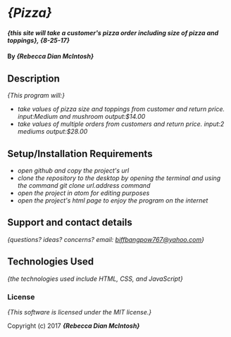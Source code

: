 # _{Pizza}_

#### _{this site will take a customer's pizza order including size of pizza and toppings}, {8-25-17}_

#### By _**{Rebecca Dian McIntosh}**_

## Description

_{This program will:}_
* _take values of pizza size and toppings from customer and return price. input:Medium and mushroom output:$14.00_
* _take values of multiple orders from customers and return price. input:2 mediums output:$28.00_
## Setup/Installation Requirements

* _open github and copy the project's url_
* _clone the repository to the desktop by opening the terminal and using the command git clone url.address command_
* _open the project in atom for editing purposes_
* _open the project's html page to enjoy the program on the internet_

## Support and contact details

_{questions? ideas? concerns? email: biffbangpow767@yahoo.com}_

## Technologies Used

_{the technologies used include HTML, CSS, and JavaScript}_

### License

*{This software is licensed under the MIT license.}*

Copyright (c) 2017 **_{Rebecca Dian McIntosh}_**
